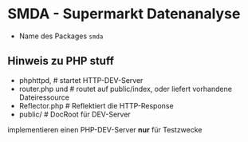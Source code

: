 # SMDA -  Supermarkt Datenanalyse














- Name des Packages ```smda```

## Hinweis zu PHP stuff

- phphttpd,        # startet HTTP-DEV-Server
- router.php und   # routet auf public/index, oder liefert vorhandene Dateiressource
- Reflector.php    # Reflektiert die HTTP-Response
- public/          # DocRoot für DEV-Server

implementieren einen PHP-DEV-Server __nur__ für Testzwecke

